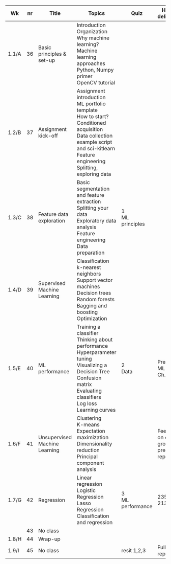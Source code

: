| Wk | nr | Title | Topics | Quiz | Hand in deliverable | Géron (Ed2) | Bradski |
|----|------|-------|--------|------|------------------|------------------|------------------|
| 1.1/A | 36 | Basic principles & set-up | Introduction <br> Organization <br> Why machine learning? <br> Machine learning approaches <br> Python, Numpy primer <br> OpenCV tutorial | | | 1-22 | 769-779 |
| 1.2/B | 37 | Assignment kick-off | Assignment introduction <br> ML portfolio template <br> How to start? Conditioned acquisition <br> Data collection example script and sci-kitlearn <br> Feature engineering <br> Splitting, exploring data | | | 23-34 35-83 493-498 511-512 526-545 | 770-771 |
| 1.3/C | 38 | Feature data exploration| Basic segmentation and feature extraction <br> Splitting your data <br> Exploratory data analysis <br> Feature engineering <br> Data preparation | 1 <br>  ML principles | | 85-109 <br> 153-162 <br> 175-178 <br> 189-208 | 799-848 <br> 859-864 <br> 875-906 |
| 1.4/D | 39 | Supervised Machine Learning | Classification <br> k-nearest neighbors <br> Support vector machines <br> Decision trees <br> Random forests <br> Bagging and boosting <br> Optimization | | |   | |
| 1.5/E | 40 | ML performance | Training a classifier <br> Thinking about performance <br> Hyperparameter tuning <br> Visualizing a Decision Tree <br> Confusion matrix <br> Evaluating classifiers <br> Log loss <br> Learning curves | 2 <br> Data | Preliminary ML report, Ch. 1-3 | 111-152 <br> 162-165 <br> 183-184 | 864 |
| 1.6/F | 41 | Unsupervised Machine Learning | Clustering <br> K-means <br> Expectation maximization <br> Dimensionality reduction <br> Principal component analysis | | Feedback on other groups' preliminary report | 79-81 <br> 88-100 <br> 102-105 <br> 130-140 | 779-785 |
| 1.7/G | 42 | Regression | Linear regression <br> Logistic Regression <br> Lasso Regression <br> Classification and regression | 3 <br> ML performance | 235-267 <br> 213-233 | 786-792 |
|       | 43 | No class | | | |   |   |
| 1.8/H | 44 | Wrap-up | | | |   |   |
| 1.9/I | 45 | No class | | resit 1,2,3 | Full ML report |   |   |